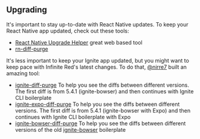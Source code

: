 ## Upgrading

It's important to stay up-to-date with React Native updates. To keep your React Native app updated, check out these tools:

- [React Native Upgrade Helper](https://react-native-community.github.io/upgrade-helper/) great web based tool
- [rn-diff-purge](https://github.com/react-native-community/rn-diff-purge)

It's less important to keep your Ignite app updated, but you might want to keep pace with Infinite Red's latest changes. To do that, [@nirre7](https://github.com/nirre7) built an amazing tool:

- [ignite-diff-purge](https://github.com/nirre7/ignite-diff-purge) To help you see the diffs between different versions. The first diff is from 5.4.1 (ignite-bowser) and then continues with Ignite CLI boilerplate
- [ignite-expo-diff-purge](https://github.com/nirre7/ignite-expo-diff-purge) To help you see the diffs between different versions. The first diff is from 5.4.1 (ignite-bowser with Expo) and then continues with Ignite CLI boilerplate with Expo
- [ignite-bowser-diff-purge](https://github.com/nirre7/ignite-bowser-diff-purge) To help you see the diffs between different versions of the old [ignite-bowser](https://github.com/infinitered/ignite-bowser) boilerplate
